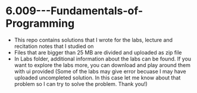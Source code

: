 # 6.009---Fundamentals-of-Programming
- This repo contains solutions that I wrote for the labs, lecture and recitation notes that I studied on
- Files that are bigger than 25 MB are divided and uploaded as zip file
- In Labs folder, additional information about the labs can be found. If you want to explore the labs more, you can download and play around them with ui provided (Some of the labs may give error becuase I may have uploaded uncompleted solution. In this case let me know about that problem so I can try to solve the problem. Thank you!)

